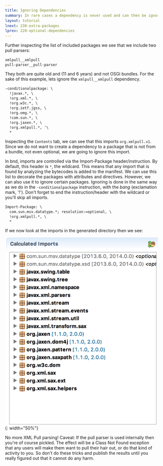 ```yaml
---
title: Ignoring Dependencies 
summary: In rare cases a dependency is never used and can then be ignored.
layout: tutorial
lnext: 230-extra-packages
lprev: 220-optional-dependencies
---
```


Further inspecting the list of included packages we see that we include two pull parsers:

	xmlpull__xmlpull
	pull-parser__pull-parser

They both are quite old and (11 and 6 years) and not OSGi bundles. For the sake of this example, lets ignore the `xmlpull__xmlpull` dependency.

	-conditionalpackage: \
	  !javax.*, \
	  !org.xml.*, \ 
	  !org.w3c.*, \
	  !org.ietf.jgss, \
	  !org.omg.*, \
	  !com.sun.*, \
	  !org.jaxen.*, \
	  !org.xmlpull.*, '\
	  *

Inspecting the `Contents` tab, we can see that this imports `org.xmlpull.v1`. Since we do not want to create a dependency to a package that is not from a bundle, not even optional, we are going to ignore this import.

In bnd, imports are controlled via the Import-Package header/instruction. By default, this header is `*`, the wildcard. This means that any import that is found by analyzing the bytecodes is added to the manifest. We can use this list to decorate the packages with attributes and directives. However, we can also use it to ignore certain packages. Ignoring is done in the same way as we do in the `-conditionalpackage` instruction, with the _bang_ (exclamation mark, '!'). Don't forget to end the instruction/header with the wildcard or you'll skip all imports.

	Import-Package: \
	  com.sun.msv.datatype.*; resolution:=optional, \
	  !org.xmlpull.*, \
	  *

If we now look at the imports in the generated directory then we see:



![Removed org.xmlpull.v1 package](img/imports-missing-xmlpull.png){: width="50%"}

No more XML Pull parsing! Caveat: If the pull parser is used internally then you're of course pickled. The effect will be a Class Not Found exception that any users will make them want to pull their hair out, or do that kind of activity to you. So don't do these tricks and publish the results until you really figured out that it cannot do any harm. 

[DOM4J]: http://jpm4j.org/#!/p/org.jdom/jdom
[JPM4J]: http://jpm4j.org/
[-conditionalpackage]: http://bnd.bndtools.org/instructions/conditionalpackage.html
[blog]: http://njbartlett.name/2014/05/26/static-linking.html
[133 Service Loader Mediator Specification]: http://blog.osgi.org/2013/02/javautilserviceloader-in-osgi.html
[semanticaly versioned]: http://bnd.bndtools.org/chapters/170-versioning.html 
[135.3 osgi.contract Namespace]: http://blog.osgi.org/2013/08/osgi-contracts-wonkish.html
[BSD style license]: http://dom4j.sourceforge.net/dom4j-1.6.1/license.html
[supernodes of small worlds]: https://en.wikipedia.org/wiki/Small-world_network
[OSGiSemVer]: https://www.osgi.org/wp-content/uploads/SemanticVersioning.pdf
[osgi.enroute.examples.wrapping.dom4j.adapter]: https://github.com/osgi/osgi.enroute.examples/osgi.enroute.examples.wrapping.dom4j.adapter
